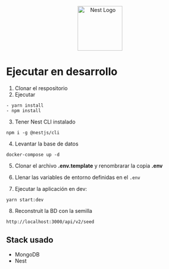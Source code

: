 <p align="center">
  <a href="http://nestjs.com/" target="blank"><img src="https://nestjs.com/img/logo-small.svg" width="120" alt="Nest Logo" /></a>
</p>

# Ejecutar en desarrollo

1. Clonar el respositorio
2. Ejecutar

```
- yarn install
- npm install
```

3. Tener Nest CLI instalado
```
npm i -g @nestjs/cli
```

4. Levantar la base de datos
```
docker-compose up -d
```

5. Clonar el archivo __.env.template__ y renombrarar la copia __.env__

6. Llenar las variables de entorno definidas en el ```.env```

7. Ejecutar la aplicación en dev:
```
yarn start:dev
```

8. Reconstruit la BD con la semilla
```
http://localhost:3000/api/v2/seed
```

## Stack usado
* MongoDB
* Nest